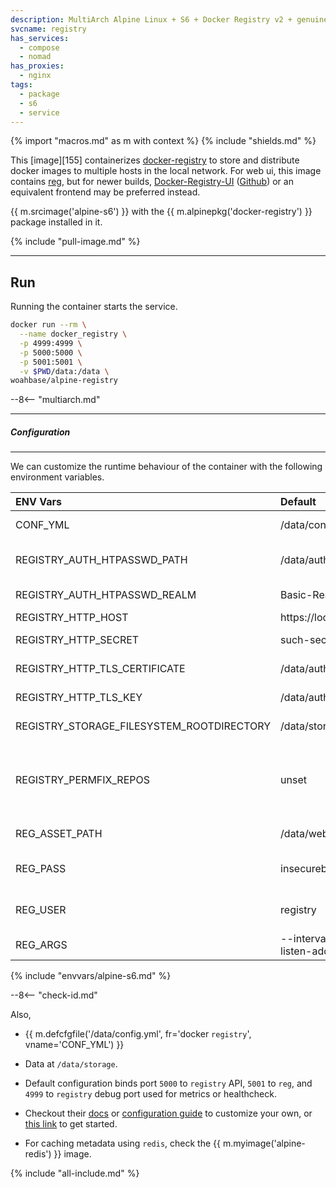 ```yaml
---
description: MultiArch Alpine Linux + S6 + Docker Registry v2 + genuinetools/Reg for WebUI
svcname: registry
has_services:
  - compose
  - nomad
has_proxies:
  - nginx
tags:
  - package
  - s6
  - service
---
```


{% import "macros.md" as m with context %}
{% include "shields.md" %}

This [image][155] containerizes [docker-registry][1] to store and
distribute docker images to multiple hosts in the local network.
For web ui, this image contains [reg][4], but for newer builds,
[Docker-Registry-UI][5] ([Github][6]) or an equivalent frontend
may be preferred instead.

{{ m.srcimage('alpine-s6') }} with the {{ m.alpinepkg('docker-registry') }}
package installed in it.

{% include "pull-image.md" %}

---
Run
---

Running the container starts the service.

``` sh
docker run --rm \
  --name docker_registry \
  -p 4999:4999 \
  -p 5000:5000 \
  -p 5001:5001 \
  -v $PWD/data:/data \
woahbase/alpine-registry
```

--8<-- "multiarch.md"

---
##### Configuration
---

We can customize the runtime behaviour of the container with the
following environment variables.

| ENV Vars                                  | Default                                    | Description
| :---                                      | :---                                       | :---
| CONF_YML                                  | /data/config.yml                           | Path to registry configuration file.
| REGISTRY_AUTH_HTPASSWD_PATH               | /data/auth/.htpasswd                       | Path to registry authentication file. Generated if not exists.
| REGISTRY_AUTH_HTPASSWD_REALM              | Basic-Realm                                | Registry Authentication realm.
| REGISTRY_HTTP_HOST                        | https://localhost:5000                     | Registry http host.
| REGISTRY_HTTP_SECRET                      | such-secure-much-wow                       | Registry http secret. (**Must** set your own)
| REGISTRY_HTTP_TLS_CERTIFICATE             | /data/auth/certificate.crt                 | Path to certificate file. Generated if not exists.
| REGISTRY_HTTP_TLS_KEY                     | /data/auth/privatekey.pem                  | Path to private key file. Generated if not exists.
| REGISTRY_STORAGE_FILESYSTEM_ROOTDIRECTORY | /data/storage                              | Root directory for image-store.
| REGISTRY_PERMFIX_REPOS                    | unset                                      | If set to `true`, ensures files inside image-store are owned/accessible by `S6_USER`. {{ m.sincev('2.8.3_20240910') }}
| REG_ASSET_PATH                            | /data/web                                  | Path when web assets generated by `reg` are stored.
| REG_PASS                                  | insecurebydefault                          | Default user, also used by `reg` for accessing the registry.
| REG_USER                                  | registry                                   | Default user password, also used by `reg` for accessing the registry.
| REG_ARGS                                  | --interval 1h0m0s --listen-address 0.0.0.0 | Customizable arguments passed to `reg` service.
{% include "envvars/alpine-s6.md" %}

--8<-- "check-id.md"

Also,

* {{ m.defcfgfile('/data/config.yml', fr='docker `registry`', vname='CONF_YML') }}

* Data at `/data/storage`.

* Default configuration binds port `5000` to `registry` API,
  `5001` to `reg`, and `4999` to `registry` debug port used for
  metrics or healthcheck.

* Checkout their [docs][2] or [configuration guide][7] to
  customize your own, or [this link][3] to get started.

* For caching metadata using `redis`, check the
  {{ m.myimage('alpine-redis') }} image.

[1]: https://docs.docker.com/registry/
[2]: https://docs.docker.com/registry/configuration/
[3]: https://medium.com/@ifeanyiigili/how-to-setup-a-private-docker-registry-with-a-self-sign-certificate-43a7407a1613
[4]: https://github.com/genuinetools/reg
[5]: https://joxit.dev/docker-registry-ui/
[6]: https://github.com/Joxit/docker-registry-ui
[7]: https://distribution.github.io/distribution/about/configuration/

{% include "all-include.md" %}
